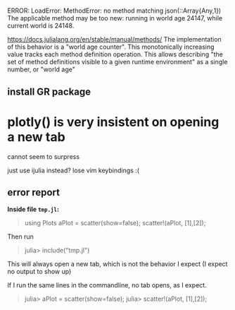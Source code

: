 
# 
ERROR: LoadError: MethodError: no method matching json(::Array{Any,1})
The applicable method may be too new: running in world age 24147, while current world is 24148.

https://docs.julialang.org/en/stable/manual/methods/
The implementation of this behavior is a "world age counter". This monotonically increasing value tracks each method definition operation. This allows describing "the set of method definitions visible to a given runtime environment" as a single number, or "world age"

## install GR package



# plotly() is very insistent on opening a new tab
cannot seem to surpress

just use ijulia instead? lose vim keybindings :(

## error report
**Inside file `tmp.jl`:**
> using Plots
> aPlot = scatter(show=false);
> scatter!(aPlot, [1],[2]);

Then run
> julia> include("tmp.jl")

This will always open a new tab, which is not the behavior I expect (I expect no output to show up)

If I run the same lines in the commandline, no tab opens, as I expect.

> julia> aPlot = scatter(show=false);
> julia> scatter!(aPlot, [1],[2]);

